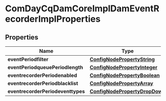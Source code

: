
# ComDayCqDamCoreImplDamEventRecorderImplProperties

## Properties
Name | Type | Description | Notes
------------ | ------------- | ------------- | -------------
**eventPeriodfilter** | [**ConfigNodePropertyString**](ConfigNodePropertyString.md) |  |  [optional]
**eventPeriodqueuePeriodlength** | [**ConfigNodePropertyInteger**](ConfigNodePropertyInteger.md) |  |  [optional]
**eventrecorderPeriodenabled** | [**ConfigNodePropertyBoolean**](ConfigNodePropertyBoolean.md) |  |  [optional]
**eventrecorderPeriodblacklist** | [**ConfigNodePropertyArray**](ConfigNodePropertyArray.md) |  |  [optional]
**eventrecorderPeriodeventtypes** | [**ConfigNodePropertyDropDown**](ConfigNodePropertyDropDown.md) |  |  [optional]



